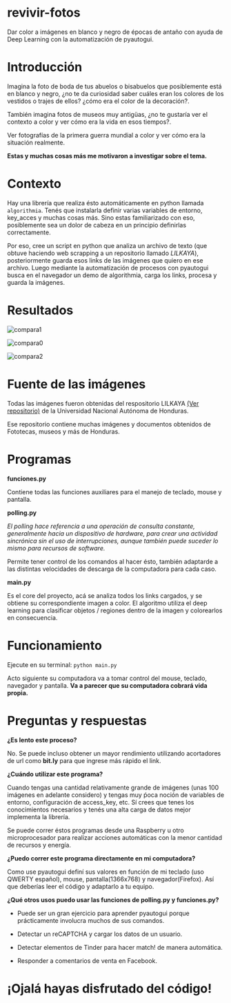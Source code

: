 # revivir-fotos
Dar color a imágenes en blanco y negro de épocas de antaño con ayuda de Deep Learning con la automatización de pyautogui. 

# Introducción

Imagina la foto de boda de tus abuelos o bisabuelos que posiblemente está en blanco y negro, ¿no te da curiosidad saber cuáles eran los colores de los vestidos o trajes de ellos? ¿cómo era el color de la decoración?.

También imagina fotos de museos muy antigüas, ¿no te gustaría ver el contexto a color y ver cómo era la vida en esos tiempos?. 

Ver fotografías de la primera guerra mundial a color y ver cómo era la situación realmente. 

**Estas y muchas cosas más me motivaron a investigar sobre el tema.**

# Contexto

Hay una librería que realiza ésto automáticamente en python llamada ```algorithmia```. Tenés que instalarla definir varias variables de entorno, key_acces y muchas cosas más. Sino estas familiarizado con eso, posiblemente sea un dolor de cabeza en un principio definirlas correctamente. 

Por eso, cree un script en python que analiza un archivo de texto (que obtuve haciendo web scrapping a un repositorio llamado _LILKAYA_), posteriormente guarda esos links de las imágenes que quiero en ese archivo. Luego mediante la automatización de procesos con pyautogui busca en el navegador un demo de algorithmia, carga los links, procesa y guarda la imágenes.

# Resultados

![compara1](https://github.com/cabustillo13/revivir-fotos/blob/master/Ejemplos/comparar1.png)

![compara0](https://github.com/cabustillo13/revivir-fotos/blob/master/Ejemplos/comparar0.png)

![compara2](https://github.com/cabustillo13/revivir-fotos/blob/master/Ejemplos/comparar2.png)

# Fuente de las imágenes

Todas las imágenes fueron obtenidas del respositorio LILKAYA [(Ver repositorio)](https://lilkaya.unah.edu.hn/) de la Universidad Nacional Autónoma de Honduras. 

Ese repositorio contiene muchas imágenes y documentos obtenidos de Fototecas, museos y más de Honduras.

# Programas

**funciones.py**

Contiene todas las funciones auxiliares para el manejo de teclado, mouse y pantalla.

**polling.py**

_El polling hace referencia a una operación de consulta constante, generalmente hacia un dispositivo de hardware, para crear una actividad sincrónica sin el uso de interrupciones, aunque también puede suceder lo mismo para recursos de software._

Permite tener control de los comandos al hacer ésto, también adaptarde a las distintas velocidades de descarga de la computadora para cada caso.

**main.py**

Es el core del proyecto, acá se analiza todos los links cargados, y se obtiene su correspondiente imagen a color. El algoritmo utiliza el deep learning para clasificar objetos / regiones dentro de la imagen y colorearlos en consecuencia.

# Funcionamiento

Ejecute en su terminal: ```python main.py```

Acto siguiente su computadora va a tomar control del mouse, teclado, navegador y pantalla. **Va a parecer que su computadora cobrará vida propia.**

# Preguntas y respuestas

**¿Es lento este proceso?** 

No. Se puede incluso obtener un mayor rendimiento utilizando acortadores de url como **bit.ly** para que ingrese más rápido el link. 

**¿Cuándo utilizar este programa?** 

Cuando tengas una cantidad relativamente grande de imágenes (unas 100 imágenes en adelante considero) y tengas muy ṕoca noción de variables de entorno, configuración de access_key, etc. Sí crees que tenes los conocimientos necesarios y tenés una alta carga de datos mejor implementa la librería.

Se puede correr éstos programas desde una Raspberry u otro microprocesador para realizar acciones automáticas con la menor cantidad de recursos y energía.

**¿Puedo correr este programa directamente en mi computadora?**

Como use pyautogui definí sus valores en función de mi teclado (uso QWERTY español), mouse, pantalla(1366x768) y navegador(Firefox). Así que deberías leer el código y adaptarlo a tu equipo.

**¿Qué otros usos puedo usar las funciones de polling.py y funciones.py?** 

* Puede ser un gran ejercicio para aprender pyautogui porque prácticamente involucra muchos de sus comandos.

* Detectar un reCAPTCHA y cargar los datos de un usuario.

* Detectar elementos de Tinder para hacer match! de manera automática.

* Responder a comentarios de venta en Facebook.

# ¡Ojalá hayas disfrutado del código!
